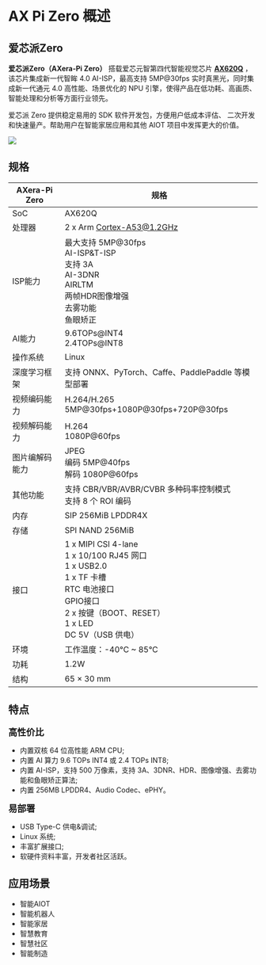 # AX Pi Zero 概述

## 爱芯派Zero

**爱芯派Zero（AXera-Pi Zero）** 搭载爱芯元智第四代智能视觉芯片 **[AX620Q](https://www.axera-tech.com/Product/127.html)** ，该芯片集成新一代智眸 4.0 AI-ISP，最高支持 5MP@30fps 实时真黑光，同时集成新一代通元 4.0 高性能、场景优化的 NPU 引擎，使得产品在低功耗、高画质、智能处理和分析等方面行业领先。

爱芯派 Zero 提供稳定易用的 SDK 软件开发包，方便用户低成本评估、
二次开发和快速量产。帮助用户在智能家居应用和其他 AIOT 项目中发挥更大的价值。

![](./media/10.png)

## 规格
<title>Document</title>

| AXera-Pi Zero | 规格 | 
| --- | --- |
| SoC | AX620Q |
| 处理器 | 2 x Arm Cortex-A53@1.2GHz |
| ISP能力 | 最大支持 5MP@30fps<br />AI-ISP&T-ISP<br />支持 3A<br />AI-3DNR<br />AIRLTM<br />两帧HDR</li></li>图像增强<br />去雾功能<br />鱼眼矫正 |
| AI能力 | 9.6TOPs@INT4<br />2.4TOPs@INT8 |
| 操作系统 | Linux |
| 深度学习框架 | 支持 ONNX、PyTorch、Caffe、PaddlePaddle 等模型部署 |
| 视频编码能力 | H.264/H.265<br />5MP@30fps+1080P@30fps+720P@30fps |
| 视频解码能力 | H.264<br />1080P@60fps |
| 图片编解码能力 | JPEG<br />编码 5MP@40fps<br />解码 1080P@60fps |
| 其他功能 | 支持 CBR/VBR/AVBR/CVBR 多种码率控制模式<br />支持 8 个 ROI 编码 |
| 内存 | SIP 256MiB LPDDR4X |
| 存储 | SPI NAND 256MiB |
| 接口 | 1 x MIPI CSI 4-lane<br />1 x 10/100 RJ45 网口<br />1 x USB2.0<br />1 x TF 卡槽<br />RTC 电池接口<br />GPIO接口<br />2 x 按键（BOOT、RESET）<br />1 x LED<br />DC 5V（USB 供电） |
| 环境 | 工作温度：-40°C ~ 85°C<br /> |
| 功耗 | 1.2W |
| 结构 | 65 × 30 mm |

## 特点
<p><font size="4"><b>高性价比</font></b></p>
<ul>
<li>内置双核 64 位高性能 ARM CPU;</li>
<li>内置 AI 算力 9.6 TOPs INT4 或 2.4 TOPs INT8;</li>
<li>内置 AI-ISP，支持 500 万像素，支持 3A、3DNR、HDR、图像增强、去雾功能和鱼眼矫正算法;</li>
<li>内置 256MB LPDDR4、Audio Codec、ePHY。</li>
</ul>

<font size="4"><b>易部署</font></b>
<ul>
<li>USB Type-C 供电&调试;</li>
<li>Linux 系统;</li>
<li>丰富扩展接口;</li>
<li>软硬件资料丰富，开发者社区活跃。</li>
</ul>

## 应用场景
<ul>
<li>智能AIOT</li>
<li>智能机器人</li>
<li>智能家居</li>
<li>智慧教育</li>
<li>智慧社区</li>
<li>智能制造</li>
</ul>